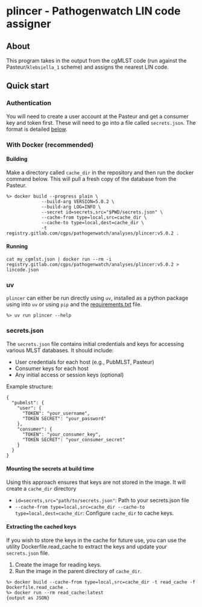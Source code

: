 # plincer - Pathogenwatch LIN code assigner

## About

This program takes in the output from the cgMLST code (run against the Pasteur/`klebsiella_1` scheme) and assigns the
nearest LIN code.

## Quick start

### Authentication

You will need to create a user account at the Pasteur and get a consumer key and token first. These will need to go into
a file called `secrets.json`. The format is detailed [below](#secretsjson).

### With Docker (recommended)

#### Building

Make a directory called `cache_dir` in the repository and then run the docker command below. This will pull a fresh copy
of the database from the Pasteur.

```
%> docker build --progress plain \
             --build-arg VERSION=5.0.2 \
             --build-arg LOG=INFO \
             --secret id=secrets,src="$PWD/secrets.json" \
             --cache-from type=local,src=cache_dir \
             --cache-to type=local,dest=cache_dir \
             -t registry.gitlab.com/cgps/pathogenwatch/analyses/plincer:v5.0.2 .
```

#### Running

```
cat my_cgmlst.json | docker run --rm -i registry.gitlab.com/cgps/pathogenwatch/analyses/plincer:v5.0.2 > lincode.json
```

### uv

`plincer` can either be run directly using `uv`, installed as a python package using into `uv` or using `pip` and the
[requirements.txt](./requirements.txt) file.

```
%> uv run plincer --help
```

### secrets.json

The `secrets.json` file contains initial credentials and keys for accessing various MLST databases. It should include:

- User credentials for each host (e.g., PubMLST, Pasteur)
- Consumer keys for each host
- Any initial access or session keys (optional)

Example structure:

```
{
  "pubmlst": {
    "user": {
      "TOKEN": "your_username",
      "TOKEN SECRET": "your_password"
    },
    "consumer": {
      "TOKEN": "your_consumer_key",
      "TOKEN SECRET": "your_consumer_secret"
    }
  }
}
```

#### Mounting the secrets at build time

Using this approach ensures that keys are not stored in the image. It will create a `cache_dir` directory

- `id=secrets,src="path/to/secrets.json"`: Path to your secrets.json file
- `--cache-from type=local,src=cache_dir --cache-to type=local,dest=cache_dir`: Configure `cache_dir` to cache keys.

#### Extracting the cached keys

If you wish to store the keys in the cache for future use, you can use the utility Dockerfile.read_cache to extract the
keys and update your `secrets.json` file.

1. Create the image for reading keys.
2. Run the image in the parent directory of `cache_dir`.

```
%> docker build --cache-from type=local,src=cache_dir -t read_cache -f Dockerfile.read_cache .
%> docker run --rm read_cache:latest
{output as JSON}
```

